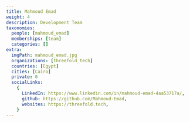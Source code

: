 ```yaml
---
title: Mahmoud Emad
weight: 4
description: Development Team
taxonomies:
  people: [mahmoud_emad]
  memberships: [team]
  categories: []
extra:
  imgPath: mahmoud_emad.jpg
  organizations: [threefold_tech]
  countries: [Egypt]
  cities: [Cairo]
  private: 0
  socialLinks:
    {
      LinkedIn: https://www.linkedin.com/in/mahmoud-emad-4aa53717a/,
      github: https://github.com/Mahmoud-Emad,
      websites: https://threefold.tech,
    }
---
```


<!--

Mahmoud is a young and dynamic Software Engineer who able to work in a multicultural environment with the fast ability to learn and expand knowledge & experience to contribute to the overall success of any organization

--!>